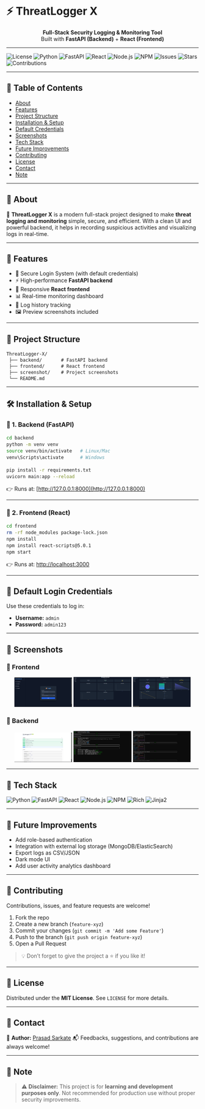 # ⚡ ThreatLogger X

<p align="center">
  <b>Full-Stack Security Logging & Monitoring Tool</b>
  <br>
  Built with <b>FastAPI (Backend)</b> + <b>React (Frontend)</b>
</p>

---

![License](https://img.shields.io/badge/License-MIT-blue.svg)
![Python](https://img.shields.io/badge/Python-3.10+-yellow.svg?logo=python&logoColor=white)
![FastAPI](https://img.shields.io/badge/FastAPI-009688?logo=fastapi&logoColor=white)
![React](https://img.shields.io/badge/React-20232A?logo=react&logoColor=61DAFB)
![Node.js](https://img.shields.io/badge/Node.js-43853D?logo=node.js&logoColor=white)
![NPM](https://img.shields.io/badge/NPM-CB3837?logo=npm&logoColor=white)
![Issues](https://img.shields.io/github/issues/Prasadsarkate/ThreatLogger-X)
![Stars](https://img.shields.io/github/stars/Prasadsarkate/ThreatLogger-X?style=social)
![Contributions](https://img.shields.io/badge/Contributions-Welcome-brightgreen)

---

## 📑 Table of Contents
- [About](#-about)
- [Features](#-features)
- [Project Structure](#-project-structure)
- [Installation & Setup](#️-installation--setup)
- [Default Credentials](#-default-login-credentials)
- [Screenshots](#-screenshots)
- [Tech Stack](#-tech-stack)
- [Future Improvements](#-future-improvements)
- [Contributing](#-contributing)
- [License](#-license)
- [Contact](#-contact)
- [Note](#-note)

---

## 📖 About

🚀 **ThreatLogger X** is a modern full-stack project designed to make **threat logging and monitoring** simple, secure, and efficient.
With a clean UI and powerful backend, it helps in recording suspicious activities and visualizing logs in real-time.

---

## 🚀 Features
- 🔐 Secure Login System (with default credentials)
- ⚡ High-performance **FastAPI backend**
- 🎨 Responsive **React frontend**
- 📊 Real-time monitoring dashboard
- 📝 Log history tracking
- 🖼️ Preview screenshots included

---

## 📂 Project Structure
```
ThreatLogger-X/
 ├── backend/       # FastAPI backend
 ├── frontend/      # React frontend
 ├── screenshot/    # Project screenshots
 └── README.md
```

---

## 🛠️ Installation & Setup

### 🔹 1. Backend (FastAPI)
```bash
cd backend
python -m venv venv
source venv/bin/activate   # Linux/Mac
venv\Scripts\activate      # Windows

pip install -r requirements.txt
uvicorn main:app --reload
```
👉 Runs at: [http://127.0.0.1:8000](http://127.0.0.1:8000)

---

### 🔹 2. Frontend (React)
```bash
cd frontend
rm -rf node_modules package-lock.json
npm install
npm install react-scripts@5.0.1
npm start
```
👉 Runs at: [http://localhost:3000](http://localhost:3000)

---

## 🔑 Default Login Credentials
Use these credentials to log in:

- **Username:** `admin`
- **Password:** `admin123`

---

## 📸 Screenshots

### 🔹 Frontend
<p align="center">
  <img src="screenshot/frontend1.png" width="30%"/>
  <img src="screenshot/frontend2.png" width="30%"/>
  <img src="screenshot/frontend3.png" width="30%"/>
</p>

### 🔹 Backend
<p align="center">
  <img src="screenshot/backend1.png" width="30%"/>
  <img src="screenshot/backend2.png" width="30%"/>
  <img src="screenshot/backend3.png" width="30%"/>
</p>

---

## 📌 Tech Stack
![Python](https://img.shields.io/badge/Python-3776AB?logo=python&logoColor=white)
![FastAPI](https://img.shields.io/badge/FastAPI-009688?logo=fastapi&logoColor=white)
![React](https://img.shields.io/badge/React-20232A?logo=react&logoColor=61DAFB)
![Node.js](https://img.shields.io/badge/Node.js-43853D?logo=node.js&logoColor=white)
![NPM](https://img.shields.io/badge/NPM-CB3837?logo=npm&logoColor=white)
![Rich](https://img.shields.io/badge/Rich-Library-orange)
![Jinja2](https://img.shields.io/badge/Jinja2-Template-red)

---

## 🔮 Future Improvements
- Add role-based authentication
- Integration with external log storage (MongoDB/ElasticSearch)
- Export logs as CSV/JSON
- Dark mode UI
- Add user activity analytics dashboard

---

## 🤝 Contributing
Contributions, issues, and feature requests are welcome!
1. Fork the repo
2. Create a new branch (`feature-xyz`)
3. Commit your changes (`git commit -m 'Add some Feature'`)
4. Push to the branch (`git push origin feature-xyz`)
5. Open a Pull Request

> 💡 Don’t forget to give the project a ⭐ if you like it!

---

## 📄 License
Distributed under the **MIT License**.
See `LICENSE` for more details.

---

## 📧 Contact
👤 **Author:** [Prasad Sarkate](https://github.com/Prasadsarkate)
📬 Feedbacks, suggestions, and contributions are always welcome!

---

## 📝 Note
> ⚠️ **Disclaimer:** This project is for **learning and development purposes only**.
> Not recommended for production use without proper security improvements.
